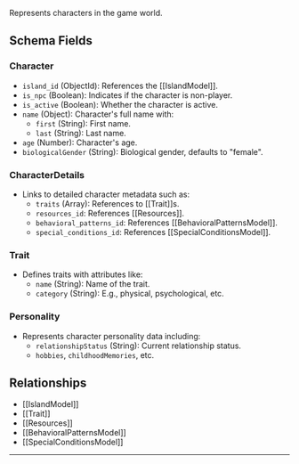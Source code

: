 Represents characters in the game world.

## Schema Fields
### **Character**
- `island_id` (ObjectId): References the [[IslandModel]].
- `is_npc` (Boolean): Indicates if the character is non-player.
- `is_active` (Boolean): Whether the character is active.
- `name` (Object): Character's full name with:
  - `first` (String): First name.
  - `last` (String): Last name.
- `age` (Number): Character's age.
- `biologicalGender` (String): Biological gender, defaults to "female".

### **CharacterDetails**
- Links to detailed character metadata such as:
  - `traits` (Array): References to [[Trait]]s.
  - `resources_id`: References [[Resources]].
  - `behavioral_patterns_id`: References [[BehavioralPatternsModel]].
  - `special_conditions_id`: References [[SpecialConditionsModel]].

### **Trait**
- Defines traits with attributes like:
  - `name` (String): Name of the trait.
  - `category` (String): E.g., physical, psychological, etc.

### **Personality**
- Represents character personality data including:
  - `relationshipStatus` (String): Current relationship status.
  - `hobbies`, `childhoodMemories`, etc.

## Relationships
- [[IslandModel]]
- [[Trait]]
- [[Resources]]
- [[BehavioralPatternsModel]]
- [[SpecialConditionsModel]]

---